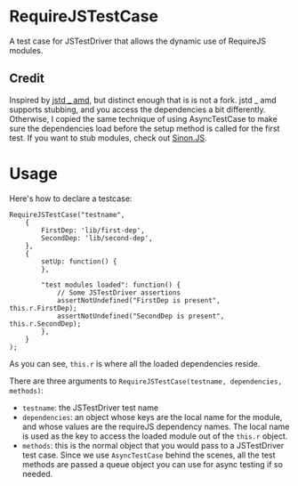 # RequireJSTestCase

A test case for JSTestDriver that allows the dynamic use of RequireJS modules.

## Credit
Inspired by [jstd _ amd](https://github.com/mbreeze/jstd_amd), but distinct
enough that is is not a fork.  jstd _ amd supports stubbing, and you access the
dependencies a bit differently.  Otherwise, I copied the same technique of
using AsyncTestCase to make sure the dependencies load before the setup method
is called for the first test.  If you want to stub modules, check out
[Sinon.JS](http://sinonjs.org).

# Usage

Here's how to declare a testcase:

    RequireJSTestCase("testname",
        {
            FirstDep: 'lib/first-dep',
            SecondDep: 'lib/second-dep',
        },
        {
            setUp: function() {
            },
            
            "test modules loaded": function() {
                // Some JSTestDriver assertions
                assertNotUndefined("FirstDep is present", this.r.FirstDep);
                assertNotUndefined("SecondDep is present", this.r.SecondDep);
            },
        }
    );

As you can see, `this.r` is where all the loaded dependencies reside.

There are three arguments to `RequireJSTestCase(testname, dependencies, methods)`:

- `testname`: the JSTestDriver test name
- `dependencies`: an object whose keys are the local name for the module, and
whose values are the requireJS dependency names.  The local name is used as the
key to access the loaded module out of the `this.r` object.
- `methods`: this is the normal object that you would pass to a JSTestDriver test
case.  Since we use `AsyncTestCase` behind the scenes, all the test methods are
passed a queue object you can use for async testing if so needed.
